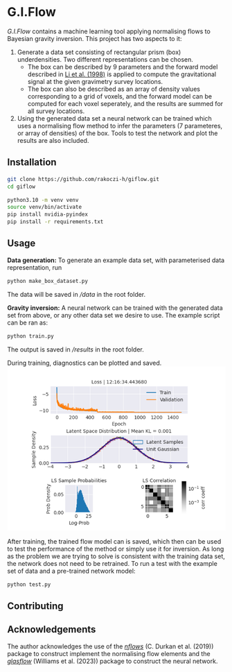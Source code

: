 # G.I.Flow
_G.I.Flow_ contains a machine learning tool applying normalising flows to Bayesian gravity inversion. This project has two aspects to it:
1. Generate a data set consisting of rectangular prism (box) underdensities. Two different representations can be chosen.
   - The box can be described by 9 parameters and the forward model described in [Li et al. (1998)](https://link.springer.com/article/10.1023/A:1006554408567) is applied to compute the gravitational signal at the given gravimetry survey locations.
   - The box can also be described as an array of density values corresponding to a grid of voxels, and the forward model can be computed for each voxel seperately, and the results are summed for all survey locations.
2. Using the generated data set a neural network can be trained which uses a normalising flow method to infer the parameters (7 parameteres, or array of densities) of the box. Tools to test the network and plot the results are also included.

## Installation

```bash
git clone https://github.com/rakoczi-h/giflow.git
cd giflow
```

```bash
python3.10 -m venv venv
source venv/bin/activate
pip install nvidia-pyindex
pip install -r requirements.txt
```

## Usage
**Data generation:**
To generate an example data set, with parameterised data representation, run
```bash
python make_box_dataset.py
```
The data will be saved in */data* in the root folder.

**Gravity inversion:**
A neural network can be trained with the generated data set from above, or any other data set we desire to use. The example script can be ran as:

```bash
python train.py
```
The output is saved in */results* in the root folder.

During training, diagnostics can be plotted and saved.
![Alt text](/fig/diagnostics.png "Diagnostics")

After training, the trained flow model can is saved, which then can be used to test the performance of the method or simply use it for inversion. As long as the problem we are trying to solve is consistent with the training data set, the network does not need to be retrained.
To run a test with the example set of data and a pre-trained network model:

```bash
python test.py
```

## Contributing

## Acknowledgements
The author acknowledges the use of the [_nflows_](https://github.com/uofgravity/nflows#citing-nflows) (C. Durkan et al. (2019)) package to construct implement the normalising flow elements and the [_glasflow_](https://github.com/uofgravity/glasflow) (Williams et al. (2023)) package to construct the neural network. 
